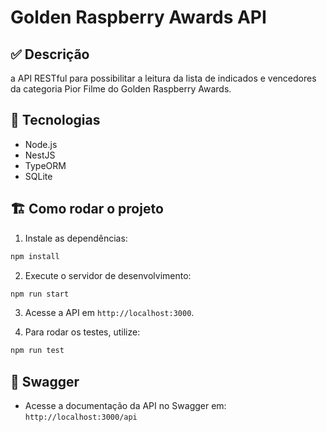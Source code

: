 # Golden Raspberry Awards API

## ✅ Descrição

a API RESTful para possibilitar a leitura da lista de indicados e vencedores da
categoria Pior Filme do Golden Raspberry Awards.


## 🚀 Tecnologias

- Node.js
- NestJS
- TypeORM
- SQLite

## 🏗️ Como rodar o projeto

1. Instale as dependências:

```bash
npm install
````
2. Execute o servidor de desenvolvimento:

```bash
npm run start
````

3. Acesse a API em `http://localhost:3000`.

4. Para rodar os testes, utilize:

```bash
npm run test
```


## 📜 Swagger

- Acesse a documentação da API no Swagger em: `http://localhost:3000/api`
